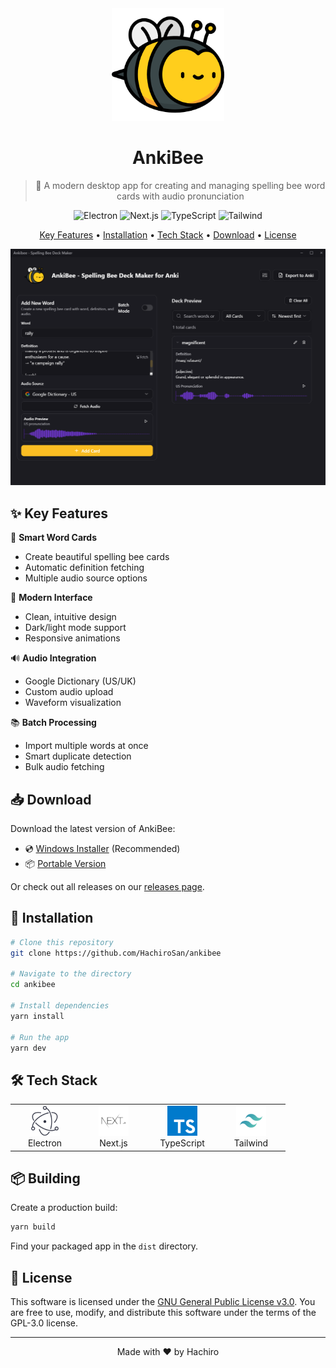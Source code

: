 <div align="center">

<img src="https://github.com/HachiroSan/ankibee/blob/27896b87beaf3264ba60f16bf5ae99fa031c82d0/resources/icon.png" alt="AnkiBee Logo" width="180"/>

# AnkiBee

> 🐝 A modern desktop app for creating and managing spelling bee word cards with audio pronunciation

<p align="center">
  <img src="https://img.shields.io/badge/Electron-2B2E3A?style=for-the-badge&logo=electron&logoColor=9FEAF9" alt="Electron">
  <img src="https://img.shields.io/badge/Next.js-000000?style=for-the-badge&logo=nextdotjs&logoColor=white" alt="Next.js">
  <img src="https://img.shields.io/badge/TypeScript-007ACC?style=for-the-badge&logo=typescript&logoColor=white" alt="TypeScript">
  <img src="https://img.shields.io/badge/Tailwind-38B2AC?style=for-the-badge&logo=tailwind-css&logoColor=white" alt="Tailwind">
</p>

<p align="center">
  <a href="#key-features">Key Features</a> •
  <a href="#installation">Installation</a> •
  <a href="#tech-stack">Tech Stack</a> •
  <a href="#download">Download</a> •
  <a href="#license">License</a>
</p>

<img src="https://github.com/HachiroSan/ankibee/blob/27896b87beaf3264ba60f16bf5ae99fa031c82d0/resources/screenshot.png" alt="AnkiBee Screenshot"/>

</div>

## ✨ Key Features

🎯 **Smart Word Cards**
- Create beautiful spelling bee cards
- Automatic definition fetching
- Multiple audio source options

🎨 **Modern Interface**
- Clean, intuitive design
- Dark/light mode support
- Responsive animations

🔊 **Audio Integration**
- Google Dictionary (US/UK)
- Custom audio upload
- Waveform visualization

📚 **Batch Processing**
- Import multiple words at once
- Smart duplicate detection
- Bulk audio fetching

## 📥 Download

Download the latest version of AnkiBee:

- 💿 [Windows Installer](https://github.com/HachiroSan/ankibee/releases/latest/download/AnkiBee.Setup.1.0.0.exe) (Recommended)
- 📦 [Portable Version](https://github.com/HachiroSan/ankibee/releases/latest/download/AnkiBee-1.0.0-win-x64-portable.zip)

Or check out all releases on our [releases page](https://github.com/HachiroSan/ankibee/releases).

## 🚀 Installation

```bash
# Clone this repository
git clone https://github.com/HachiroSan/ankibee

# Navigate to the directory
cd ankibee

# Install dependencies
yarn install

# Run the app
yarn dev
```

## 🛠 Tech Stack

<table>
  <tr>
    <td align="center" width="96">
      <img src="https://raw.githubusercontent.com/github/explore/80688e429a7d4ef2fca1e82350fe8e3517d3494d/topics/electron/electron.png" width="48" height="48" alt="Electron" />
      <br>Electron
    </td>
    <td align="center" width="96">
      <img src="https://raw.githubusercontent.com/github/explore/28b02bbc9ad9f7a503c43775aebeb515dc2da5fc/topics/nextjs/nextjs.png" width="48" height="48" alt="Next.js" />
      <br>Next.js
    </td>
    <td align="center" width="96">
      <img src="https://raw.githubusercontent.com/github/explore/80688e429a7d4ef2fca1e82350fe8e3517d3494d/topics/typescript/typescript.png" width="48" height="48" alt="TypeScript" />
      <br>TypeScript
    </td>
    <td align="center" width="96">
      <img src="https://raw.githubusercontent.com/github/explore/80688e429a7d4ef2fca1e82350fe8e3517d3494d/topics/tailwind/tailwind.png" width="48" height="48" alt="Tailwind" />
      <br>Tailwind
    </td>
  </tr>
</table>

## 📦 Building

Create a production build:

```bash
yarn build
```

Find your packaged app in the `dist` directory.

## 📝 License

This software is licensed under the [GNU General Public License v3.0](LICENSE). You are free to use, modify, and distribute this software under the terms of the GPL-3.0 license.

---

<div align="center">
  Made with ❤️ by Hachiro
</div>
